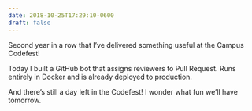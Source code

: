 ```yaml
---
date: 2018-10-25T17:29:10-0600
draft: false
---
```


Second year in a row that I’ve delivered something useful at the Campus Codefest!

Today I built a GitHub bot that assigns reviewers to Pull Request. Runs entirely in Docker and is already deployed to production.

And there’s still a day left in the Codefest! I wonder what fun we’ll have tomorrow.

